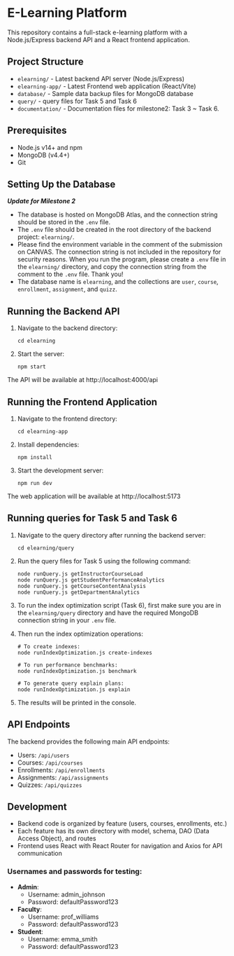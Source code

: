 # E-Learning Platform

This repository contains a full-stack e-learning platform with a Node.js/Express backend API and a React frontend application.

## Project Structure

- `elearning/` - Latest backend API server (Node.js/Express)
- `elearning-app/` - Latest Frontend web application (React/Vite)
- `database/` - Sample data backup files for MongoDB database
- `query/` - query files for Task 5 and Task 6
- `documentation/` - Documentation files for milestone2: Task 3 ~ Task 6.

## Prerequisites

- Node.js v14+ and npm
- MongoDB (v4.4+)
- Git

## Setting Up the Database

***Update for Milestone 2***
- The database is hosted on MongoDB Atlas, and the connection string should be stored in the `.env` file.
- The `.env` file should be created in the root directory of the backend project: `elearning/`.
- Please find the environment variable in the comment of the submission on CANVAS. The connection string is not included in the repository for security reasons. When you run the program, please create a `.env` file in the `elearning/` directory, and copy the connection string from the comment to the `.env` file. Thank you!
- The database name is `elearning`, and the collections are `user`, `course`, `enrollment`, `assignment`, and `quizz`.


## Running the Backend API

1. Navigate to the backend directory:
   ```
   cd elearning
   ```


2. Start the server:
   ```
   npm start
   ```

The API will be available at http://localhost:4000/api

## Running the Frontend Application

1. Navigate to the frontend directory:
   ```
   cd elearning-app
   ```

2. Install dependencies:
   ```
   npm install
   ```

3. Start the development server:
   ```
   npm run dev
   ```

The web application will be available at http://localhost:5173

## Running queries for Task 5 and Task 6
1. Navigate to the query directory after running the backend server:
   ```
   cd elearning/query
   ```
2. Run the query files for Task 5 using the following command:
   ```
   node runQuery.js getInstructorCourseLoad
   node runQuery.js getStudentPerformanceAnalytics
   node runQuery.js getCourseContentAnalysis
   node runQuery.js getDepartmentAnalytics
   ```
3. To run the index optimization script (Task 6), first make sure you are in the `elearning/query` directory and have the required MongoDB connection string in your `.env` file.

4. Then run the index optimization operations:
   ```
   # To create indexes:
   node runIndexOptimization.js create-indexes

   # To run performance benchmarks:
   node runIndexOptimization.js benchmark

   # To generate query explain plans:
   node runIndexOptimization.js explain
   ```

5. The results will be printed in the console.

## API Endpoints

The backend provides the following main API endpoints:

- Users: `/api/users`
- Courses: `/api/courses`
- Enrollments: `/api/enrollments`
- Assignments: `/api/assignments`
- Quizzes: `/api/quizzes`


## Development

- Backend code is organized by feature (users, courses, enrollments, etc.)
- Each feature has its own directory with model, schema, DAO (Data Access Object), and routes
- Frontend uses React with React Router for navigation and Axios for API communication


### Usernames and passwords for testing:
- **Admin**: 
  - Username: admin_johnson
  - Password: defaultPassword123
- **Faculty**:
   - Username: prof_williams
   - Password: defaultPassword123
- **Student**:
   - Username: emma_smith
   - Password: defaultPassword123
